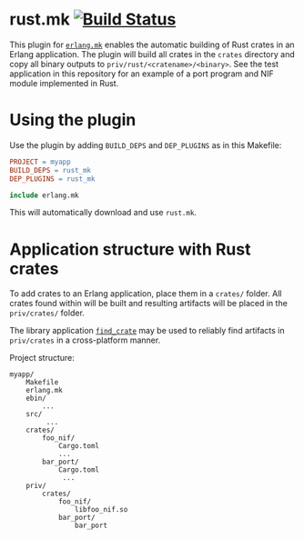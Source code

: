 # rust.mk   [![Build Status](https://travis-ci.org/goertzenator/rust.mk.svg?branch=master)](https://travis-ci.org/goertzenator/rust.mk)

This plugin for [`erlang.mk`](https://github.com/ninenines/erlang.mk) enables the automatic building of Rust crates in an Erlang application.
The plugin will build all crates in the `crates` directory and copy all binary outputs to `priv/rust/<cratename>/<binary>`.
See the test application in this repository for an example of a port program and NIF module implemented in Rust.

# Using the plugin
Use the plugin by adding `BUILD_DEPS` and `DEP_PLUGINS` as in this Makefile:

``` Makefile
PROJECT = myapp
BUILD_DEPS = rust_mk
DEP_PLUGINS = rust_mk

include erlang.mk
```
This will automatically download and use `rust.mk`.


# Application structure with Rust crates
To add crates to an Erlang application, place them in a `crates/` folder.  All crates found within will be built and resulting artifacts will be placed in the `priv/crates/` folder.

The library application [`find_crate`](https://github.com/goertzenator/find_crate) may be used to reliably find artifacts in `priv/crates` in a cross-platform manner.


Project structure:
```
myapp/
    Makefile
    erlang.mk
    ebin/
        ...
    src/
         ...
    crates/
        foo_nif/
            Cargo.toml
            ...
        bar_port/
            Cargo.toml
             ...
    priv/
        crates/
            foo_nif/
                libfoo_nif.so
            bar_port/
                bar_port

```


